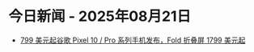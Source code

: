 # 今日新闻 - 2025年08月21日
- [799 美元起谷歌 Pixel 10 / Pro 系列手机发布，Fold 折叠屏 1799 美元起](https://www.ithome.com/0/876/866.htm)
